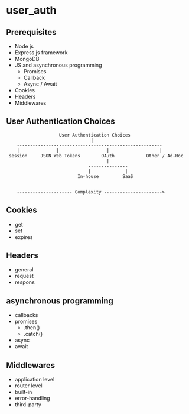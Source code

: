 # user_auth



## Prerequisites
* Node js
* Express js framework
* MongoDB
* JS and asynchronous programming
    * Promises
    * Callback
    * Async / Await
* Cookies
* Headers
* Middlewares

## User Authentication Choices
```
                    User Authentication Choices
                                |
    -------------------------------------------------------
    |              |                  |                   |
 session     JSON Web Tokens        OAuth            Other / Ad-Hoc
                                      |
                               ---------------     
                               |             |
                           In-house         SaaS


    --------------------- Complexity ---------------------->
```


## Cookies
* get
* set
* expires

## Headers
* general
* request
* respons

## asynchronous programming
* callbacks
* promises
    * .then()
    * .catch()
* async
* await

## Middlewares
* application level
* router level
* built-in
* error-handling
* third-party

